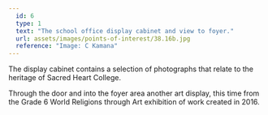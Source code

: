 ```yaml
---
  id: 6
  type: 1
  text: "The school office display cabinet and view to foyer."
  url: assets/images/points-of-interest/38.16b.jpg
  reference: "Image: C Kamana"
---
```

The display cabinet contains a selection of photographs that relate to the heritage of Sacred Heart College.

Through the door and into the foyer area another art display, this time from the Grade 6 World Religions through Art exhibition of work created in 2016\.
        
